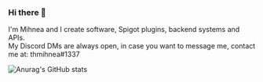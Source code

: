 ### Hi there 👋
I'm Mihnea and I create software, Spigot plugins, backend systems and APIs.  
My Discord DMs are always open, in case you want to message me, contact me at: thmihnea#1337  
  
![Anurag's GitHub stats](https://github-readme-stats.vercel.app/api?username=thmihnea&show_icons=true&theme=radical)

<!--
**thmihnea/thmihnea** is a ✨ _special_ ✨ repository because its `README.md` (this file) appears on your GitHub profile.

Here are some ideas to get you started:

- 🔭 I’m currently working on ...
- 🌱 I’m currently learning ...
- 👯 I’m looking to collaborate on ...
- 🤔 I’m looking for help with ...
- 💬 Ask me about ...
- 📫 How to reach me: ...
- 😄 Pronouns: ...
- ⚡ Fun fact: ...
-->
